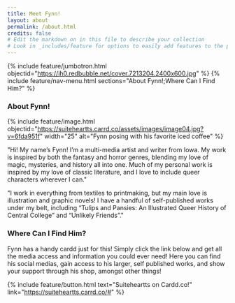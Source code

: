 ```yaml
---
title: Meet Fynn!
layout: about
permalink: /about.html
credits: false
# Edit the markdown on in this file to describe your collection
# Look in _includes/feature for options to easily add features to the page
---
```

{% include feature/jumbotron.html objectid="https://ih0.redbubble.net/cover.7213204.2400x600.jpg" %}
{% include feature/nav-menu.html sections="About Fynn!;Where Can I Find Him?" %}
### About Fynn!


{% include feature/image.html objectid="https://suiteheartts.carrd.co/assets/images/image04.jpg?v=6fda951f" width="25" alt="Fynn posing with his favorite iced coffee" %}

"Hi! My name’s Fynn!
I’m a multi-media artist and writer from Iowa. My work is inspired by both the fantasy and horror genres, blending my love of magic, mysteries, and history all into one. Much of my personal work is inspired by my love of classic literature, and I love to include queer characters wherever I can."

"I work in everything from textiles to printmaking, but my main love is illustration and graphic novels! I have a handful of self-published works under my belt, including “Tulips and Pansies: An Illustrated Queer History of Central College” and “Unlikely Friends”."

### Where Can I Find Him?

Fynn has a handy cardd just for this! Simply click the link below and get all the media access and information you could ever need! Here you can find his social medias, gain access to his larger, self published works, and show your support through his shop, amongst other things!
<br>

{% include feature/button.html text="Suiteheartts on Cardd.co!" link="https://suiteheartts.carrd.co/#" %}
